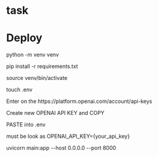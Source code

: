 # task

<h1>Deploy</h1>
<p>python -m venv venv</p>
<p>pip install -r requirements.txt</p>
<p>source venv/bin/activate</p>
<p>touch .env</p>
<p>Enter on the https://platform.openai.com/account/api-keys</p>
<p>Create new OPENAI API KEY and COPY</p>
<p>PASTE into .env</p>
must be look as OPENAI_API_KEY={your_api_key}
<p>uvicorn main:app --host 0.0.0.0 --port 8000</p>
